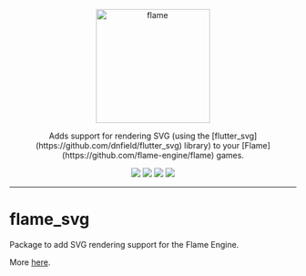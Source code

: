 <!-- markdownlint-disable MD013 -->
<p align="center">
  <a href="https://flame-engine.org">
    <img alt="flame" width="200px" src="https://user-images.githubusercontent.com/6718144/101553774-3bc7b000-39ad-11eb-8a6a-de2daa31bd64.png">
  </a>
</p>

<p align="center">
Adds support for rendering SVG (using the [flutter_svg](https://github.com/dnfield/flutter_svg) library) to your [Flame](https://github.com/flame-engine/flame) games.
</p>

<p align="center">
  <a title="Pub" href="https://pub.dev/packages/flame_svg" ><img src="https://img.shields.io/pub/v/flame_svg.svg?style=popout" /></a>
  <a title="Test" href="https://github.com/flame-engine/flame/actions?query=workflow%3Acicd+branch%3Amain"><img src="https://github.com/flame-engine/flame/workflows/cicd/badge.svg?branch=main&event=push"/></a>
  <a title="Discord" href="https://discord.gg/pxrBmy4"><img src="https://img.shields.io/discord/509714518008528896.svg"/></a>
  <a title="Melos" href="https://github.com/invertase/melos"><img src="https://img.shields.io/badge/maintained%20with-melos-f700ff.svg"/></a>
</p>

---
<!-- markdownlint-enable MD013 -->

<!-- markdownlint-disable-next-line MD002 -->

# flame_svg

Package to add SVG rendering support for the Flame Engine.

More [here](https://docs.flame-engine.org/main/images.html#svg).
